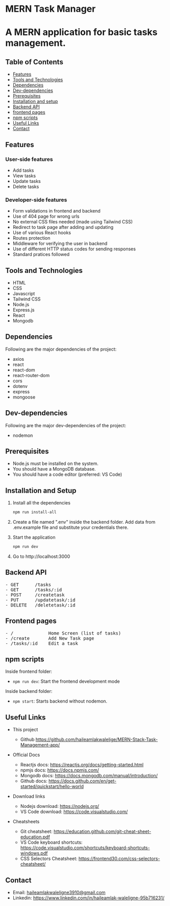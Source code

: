 
# MERN Task Manager

# A MERN application for basic tasks management.

## Table of Contents

- [Features](#features)
- [Tools and Technologies](#tools-and-technologies)
- [Dependencies](#dependencies)
- [Dev-dependencies](#dev-dependencies)
- [Prerequisites](#prerequisites)
- [Installation and setup](#installation-and-setup)
- [Backend API](#backend-api)
- [frontend pages](#frontend-pages)
- [npm scripts](#npm-scripts)
- [Useful Links](#useful-links)
- [Contact](#contact)

## Features

### User-side features

- Add tasks
- View tasks
- Update tasks
- Delete tasks

### Developer-side features


- Form validations in frontend and backend
- Use of 404 page for wrong urls
- No external CSS files needed (made using Tailwind CSS)
- Redirect to task page after adding and updating
- Use of various React hooks
- Routes protection
- Middleware for verifying the user in backend
- Use of different HTTP status codes for sending responses
- Standard pratices followed

## Tools and Technologies

- HTML
- CSS
- Javascript
- Tailwind CSS
- Node.js
- Express.js
- React
- Mongodb

## Dependencies

Following are the major dependencies of the project:

- axios
- react
- react-dom
- react-router-dom
- cors
- dotenv
- express
- mongoose

## Dev-dependencies

Following are the major dev-dependencies of the project:

- nodemon


## Prerequisites

- Node.js must be installed on the system.
- You should have a MongoDB database.
- You should have a code editor (preferred: VS Code)

## Installation and Setup

1. Install all the dependencies

   ```sh
   npm run install-all
   ```

2. Create a file named ".env" inside the backend folder. Add data from .env.example file and substitute your credentials there.

3. Start the application

   ```sh
   npm run dev
   ```

4. Go to http://localhost:3000

## Backend API

<pre>
- GET      /tasks
- GET      /tasks/:id
- POST     /createtask
- PUT      /updatetask/:id
- DELETE   /deletetask/:id
</pre>

## Frontend pages

<pre>
- /             Home Screen (list of tasks)
- /create       Add New Task page                  
- /tasks/:id    Edit a task
</pre>

## npm scripts

Inside frontend folder:
- `npm run dev`: Start the frontend development mode


Inside backend folder:
- `npm start`: Starts backend without nodemon.

## Useful Links

- This project

  - Github https://github.com/haileamlakwalelige/MERN-Stack-Task-Management-app/

- Official Docs

  - Reactjs docs: https://reactjs.org/docs/getting-started.html
  - npmjs docs: https://docs.npmjs.com/
  - Mongodb docs: https://docs.mongodb.com/manual/introduction/
  - Github docs: https://docs.github.com/en/get-started/quickstart/hello-world


- Download links

  - Nodejs download: https://nodejs.org/
  - VS Code download: https://code.visualstudio.com/

- Cheatsheets
  - Git cheatsheet: https://education.github.com/git-cheat-sheet-education.pdf
  - VS Code keyboard shortcuts: https://code.visualstudio.com/shortcuts/keyboard-shortcuts-windows.pdf
  - CSS Selectors Cheatsheet: https://frontend30.com/css-selectors-cheatsheet/

## Contact

- Email: haileamlakwaleligne3910@gmail.com
- Linkedin: https://www.linkedin.com/in/haileamlak-waleligne-95b716231/
